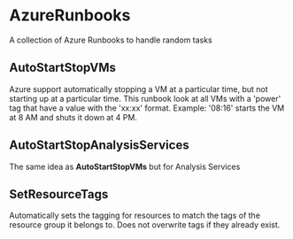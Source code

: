 # AzureRunbooks
A collection of Azure Runbooks to handle random tasks


## AutoStartStopVMs

Azure support automatically stopping a VM at a particular time, but not starting up at a particular time. This runbook look at all VMs with a 'power' tag that have a value with the 'xx:xx' format. Example: '08:16' starts the VM at 8 AM and shuts it down at 4 PM.

## AutoStartStopAnalysisServices

The same idea as **AutoStartStopVMs** but for Analysis Services

## SetResourceTags

Automatically sets the tagging for resources to match the tags of the resource group it belongs to. Does not overwrite tags if they already exist.